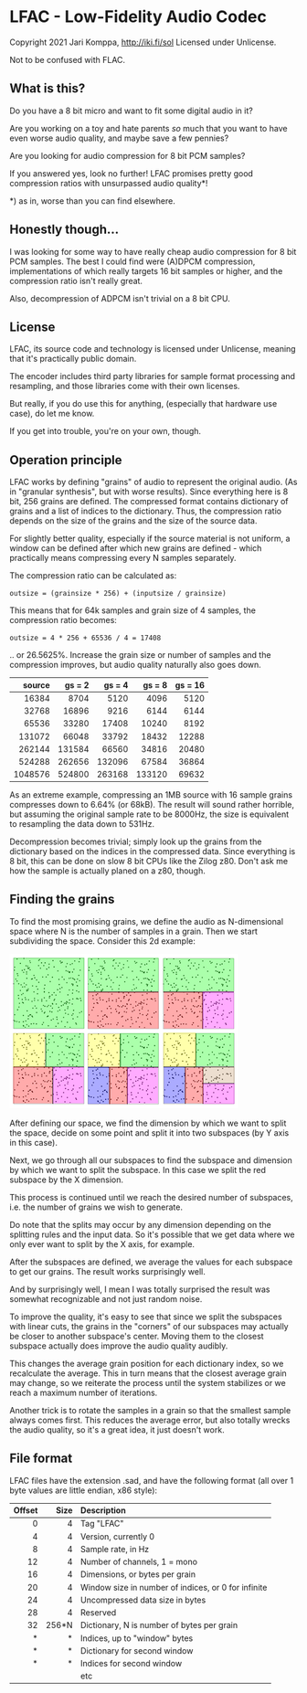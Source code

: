 # LFAC - Low-Fidelity Audio Codec

Copyright 2021 Jari Komppa, http://iki.fi/sol
Licensed under Unlicense.

Not to be confused with FLAC.

## What is this?

Do you have a 8 bit micro and want to fit some digital audio in it?

Are you working on a toy and hate parents *so* much that you want to have even worse audio quality, and maybe save a few pennies?

Are you looking for audio compression for 8 bit PCM samples?

If you answered yes, look no further! LFAC promises pretty good compression ratios with unsurpassed audio quality*!

*) as in, worse than you can find elsewhere.

## Honestly though...

I was looking for some way to have really cheap audio compression for 8 bit PCM samples. The best I could find were (A)DPCM compression, implementations of which really targets 16 bit samples or higher, and the compression ratio isn't really great.

Also, decompression of ADPCM isn't trivial on a 8 bit CPU.

## License

LFAC, its source code and technology is licensed under Unlicense, meaning that it's practically public domain.

The encoder includes third party libraries for sample format processing and resampling, and those libraries come with their own licenses.

But really, if you do use this for anything, (especially that hardware use case), do let me know.

If you get into trouble, you're on your own, though.

## Operation principle

LFAC works by defining "grains" of audio to represent the original audio. (As in "granular synthesis", but with worse results). Since everything here is 8 bit, 256 grains are defined. The compressed format contains dictionary of grains and a list of indices to the dictionary. Thus, the compression ratio depends on the size of the grains and the size of the source data.

For slightly better quality, especially if the source material is not uniform, a window can be defined after which new grains are defined - which practically means compressing every N samples separately.

The compression ratio can be calculated as:

    outsize = (grainsize * 256) + (inputsize / grainsize)

This means that for 64k samples and grain size of 4 samples, the compression ratio becomes:

    outsize = 4 * 256 + 65536 / 4 = 17408

.. or 26.5625%. Increase the grain size or number of samples and the compression improves, but audio quality naturally also goes down.

|source|gs = 2|gs = 4|gs = 8|gs = 16|
|-:|-:|-:|-:|-:|
|16384|8704|5120|4096|5120
|32768|16896|9216|6144|6144
|65536|33280|17408|10240|8192
|131072|66048|33792|18432|12288
|262144|131584|66560|34816|20480
|524288|262656|132096|67584|36864
|1048576|524800|263168|133120|69632

As an extreme example, compressing an 1MB source with 16 sample grains compresses down to 6.64% (or 68kB). The result will sound rather horrible, but assuming the original sample rate to be 8000Hz, the size is equivalent to resampling the data down to 531Hz.

Decompression becomes trivial; simply look up the grains from the dictionary based on the indices in the compressed data. Since everything is 8 bit, this can be done on slow 8 bit CPUs like the Zilog z80. Don't ask me how the sample is actually planed on a z80, though.

## Finding the grains

To find the most promising grains, we define the audio as N-dimensional space where N is the number of samples in a grain. Then we start subdividing the space. Consider this 2d example:

![the splits](subdiv.png "subdivision example graph")

After defining our space, we find the dimension by which we want to split the space, decide on some point and split it into two subspaces (by Y axis in this case).

Next, we go through all our subspaces to find the subspace and dimension by which we want to split the subspace. In this case we split the red subspace by the X dimension.

This process is continued until we reach the desired number of subspaces, i.e. the number of grains we wish to generate.

Do note that the splits may occur by any dimension depending on the splitting rules and the input data. So it's possible that we get data where we only ever want to split by the X axis, for example.

After the subspaces are defined, we average the values for each subspace to get our grains. The result works surprisingly well.

And by surprisingly well, I mean I was totally surprised the result was somewhat recognizable and not just random noise.

To improve the quality, it's easy to see that since we split the subspaces with linear cuts, the grains in the "corners" of our subspaces may actually be closer to another subspace's center. Moving them to the closest subspace actually does improve the audio quality audibly.

This changes the average grain position for each dictionary index, so we recalculate the average. This in turn means that the closest average grain may change, so we reiterate the process until the system stabilizes or we reach a maximum number of iterations.

Another trick is to rotate the samples in a grain so that the smallest sample always comes first. This reduces the average error, but also totally wrecks the audio quality, so it's a great idea, it just doesn't work.

## File format

LFAC files have the extension .sad, and have the following format (all over 1 byte values are little endian, x86 style):

|Offset|Size|Description|
|-:|-:|:-|
|0|4|Tag "LFAC"|
|4|4|Version, currently 0|
|8|4|Sample rate, in Hz|
|12|4|Number of channels, 1 = mono|
|16|4|Dimensions, or bytes per grain|
|20|4|Window size in number of indices, or 0 for infinite|
|24|4|Uncompressed data size in bytes|
|28|4|Reserved|
|32|256*N|Dictionary, N is number of bytes per grain|
|*|*|Indices, up to "window" bytes
|*|*|Dictionary for second window
|*|*|Indices for second window
|||etc|

